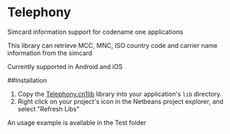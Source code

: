 # Telephony
Simcard information support for codename one applications

This library can retrieve MCC, MNC, ISO country code and carrier name information from the simcard

Currently supported in Android and iOS

##Installation

1. Copy the [Telephony.cn1lib](https://github.com/Pmovil/Telephony/blob/master/dist/Telephony.cn1lib) library into your application's `lib` directory.
2. Right click on your project's icon in the Netbeans project explorer, and select "Refresh Libs"

An usage example is available in the Test folder
